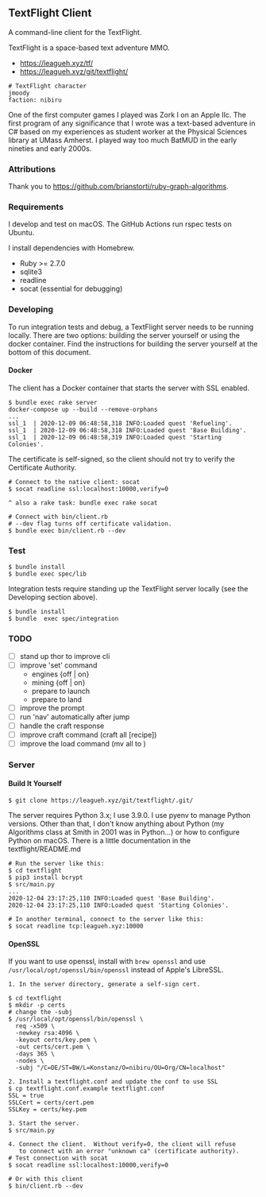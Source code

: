 ## TextFlight Client

A command-line client for the TextFlight.

TextFlight is a space-based text adventure MMO.

* https://leagueh.xyz/tf/
* https://leagueh.xyz/git/textflight/

```
# TextFlight character
jmoody
faction: nibiru
```

One of the first computer games I played was Zork I on an Apple IIc.  The first
program of any significance that I wrote was a text-based adventure in C# based
on my experiences as student worker at the Physical Sciences library at UMass
Amherst.  I played way too much BatMUD in the early nineties and early 2000s.

### Attributions

Thank you to https://github.com/brianstorti/ruby-graph-algorithms.

### Requirements

I develop and test on macOS.  The GitHub Actions run rspec tests on Ubuntu.

I install dependencies with Homebrew.

* Ruby >= 2.7.0
* sqlite3
* readline
* socat (essential for debugging)

### Developing

To run integration tests and debug, a TextFlight server needs to be running
locally.  There are two options: building the server yourself or using the
docker container.  Find the instructions for building the server yourself at the
bottom of this document.

#### Docker

The client has a Docker container that starts the server with SSL enabled.

```
$ bundle exec rake server
docker-compose up --build --remove-orphans
...
ssl_1  | 2020-12-09 06:48:58,318 INFO:Loaded quest 'Refueling'.
ssl_1  | 2020-12-09 06:48:58,318 INFO:Loaded quest 'Base Building'.
ssl_1  | 2020-12-09 06:48:58,319 INFO:Loaded quest 'Starting Colonies'.
```


The certificate is self-signed, so the client should not try to verify the
Certificate Authority.

```
# Connect to the native client: socat
$ socat readline ssl:localhost:10000,verify=0

^ also a rake task: bundle exec rake socat

# Connect with bin/client.rb
# --dev flag turns off certificate validation.
$ bundle exec bin/client.rb --dev
```

### Test

```
$ bundle install
$ bundle exec spec/lib
```

Integration tests require standing up the TextFlight server locally (see the
Developing section above).

```
$ bundle install
$ bundle  exec spec/integration
```

### TODO

- [ ] stand up thor to improve cli
- [ ] improve 'set' command
  - engines {off | on}
  - mining {off | on}
  - prepare to launch
  - prepare to land
- [ ] improve the prompt
- [ ] run 'nav' automatically after jump
- [ ] handle the craft response
- [ ] improve craft command (craft all [recipe])
- [ ] improve the load command (mv all <index> to <structure>)

### Server

#### Build It Yourself

```
$ git clone https://leagueh.xyz/git/textflight/.git/
```

The server requires Python 3.x; I use 3.9.0.  I use pyenv to manage Python
versions. Other than that, I don't know anything about Python (my Algorithms
class at Smith in 2001 was in Python...) or how to configure Python on macOS.
There is a little documentation in the textflight/README.md

```
# Run the server like this:
$ cd textflight
$ pip3 install bcrypt
$ src/main.py
...
2020-12-04 23:17:25,110 INFO:Loaded quest 'Base Building'.
2020-12-04 23:17:25,110 INFO:Loaded quest 'Starting Colonies'.

# In another terminal, connect to the server like this:
$ socat readline tcp:leagueh.xyz:10000
```

#### OpenSSL

If you want to use openssl, install with `brew openssl` and use
`/usr/local/opt/openssl/bin/openssl` instead of Apple's LibreSSL.


```
1. In the server directory, generate a self-sign cert.

$ cd textflight
$ mkdir -p certs
# change the -subj
$ /usr/local/opt/openssl/bin/openssl \
  req -x509 \
  -newkey rsa:4096 \
  -keyout certs/key.pem \
  -out certs/cert.pem \
  -days 365 \
  -nodes \
  -subj "/C=DE/ST=BW/L=Konstanz/O=nibiru/OU=Org/CN=localhost"

2. Install a textflight.conf and update the conf to use SSL
$ cp textflight.conf.example textflight.conf
SSL = true
SSLCert = certs/cert.pem
SSLKey = certs/key.pem

3. Start the server.
$ src/main.py

4. Connect the client.  Without verify=0, the client will refuse
   to connect with an error "unknown ca" (certificate authority).
# Test connection with socat
$ socat readline ssl:localhost:10000,verify=0

# Or with this client
$ bin/client.rb --dev
```

